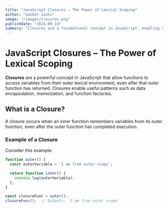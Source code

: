 ```yaml
---
title: "JavaScript Closures – The Power of Lexical Scoping"
author: "Sanket Joshi"
image: "/images/closures.png"
publishDate: "2024-09-14"
summary: "Closures are a foundational concept in JavaScript, enabling data privacy and powerful functional programming techniques. Learn how closures work."
---
```


# JavaScript Closures – The Power of Lexical Scoping

**Closures** are a powerful concept in JavaScript that allow functions to access variables from their outer lexical environment, even after that outer function has returned. Closures enable useful patterns such as data encapsulation, memoization, and function factories.

## What is a Closure?
A closure occurs when an inner function remembers variables from its outer function, even after the outer function has completed execution.

### Example of a Closure
Consider this example:

```js
function outer() {
  const outerVariable = 'I am from outer scope';

  return function inner() {
    console.log(outerVariable);
  };
}

const closureFunc = outer();
closureFunc();  // Outputs: 'I am from outer scope'
